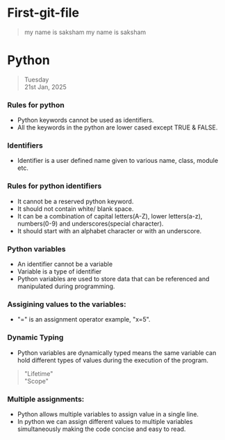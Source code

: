 # First-git-file
> my name is saksham
> my name is saksham


# Python
> Tuesday\
> 21st Jan, 2025
### Rules for python
- Python keywords cannot be used as identifiers.
- All the keywords in the python are lower cased except TRUE & FALSE.
### Identifiers
- Identifier is a user defined name given to various name, class, module etc.
### Rules for python identifiers
- It cannot be a reserved python keyword.
- It should not contain white/ blank space.
- It can be a combination of capital letters(A-Z), lower letters(a-z), numbers(0-9) and underscores(special character).
- It should start with an alphabet character or with an underscore.
### Python variables
- An identifier cannot be a variable
- Variable is a type of identifier
- Python variables are used to store data that can be referenced and manipulated during programming.
### Assigining values to the variables:
- "=" is an assignment operator example, "x=5".
### Dynamic Typing
- Python variables are dynamically typed means the same variable can hold different types of values during the execution of the program.
> "Lifetime"\
"Scope"
### Multiple assignments: 
- Python allows multiple variables to assign value in a single line.
- In python we can assign different values to multiple variables simultaneously making the code concise and easy to read.
### 

